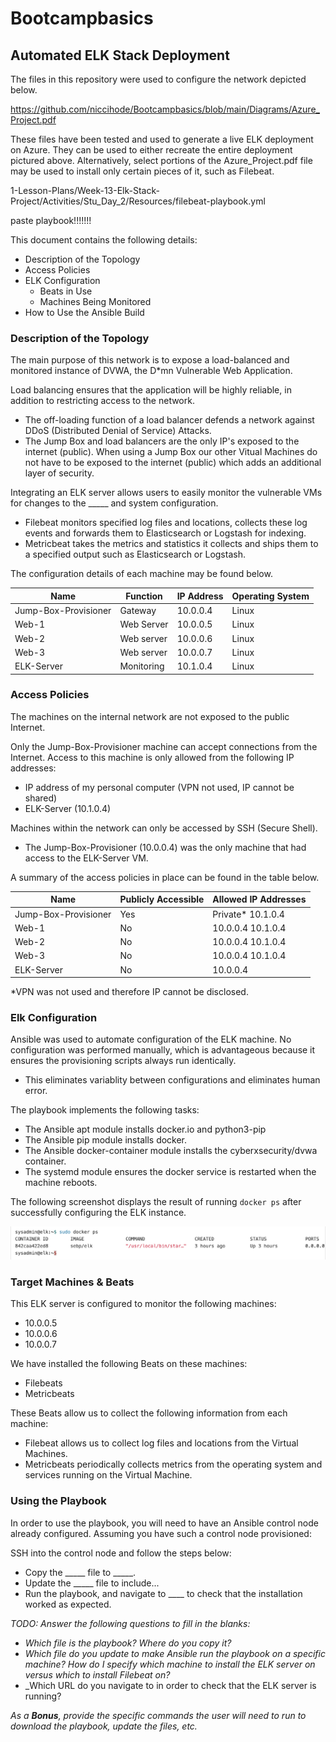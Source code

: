 # Bootcampbasics

## Automated ELK Stack Deployment

The files in this repository were used to configure the network depicted below.

https://github.com/niccihode/Bootcampbasics/blob/main/Diagrams/Azure_Project.pdf

These files have been tested and used to generate a live ELK deployment on Azure. They can be used to either recreate the entire deployment pictured above. Alternatively, select portions of the Azure_Project.pdf file may be used to install only certain pieces of it, such as Filebeat.

1-Lesson-Plans/Week-13-Elk-Stack-Project/Activities/Stu_Day_2/Resources/filebeat-playbook.yml
 
paste playbook!!!!!!!

This document contains the following details:
- Description of the Topology
- Access Policies
- ELK Configuration
  - Beats in Use
  - Machines Being Monitored
- How to Use the Ansible Build


### Description of the Topology

The main purpose of this network is to expose a load-balanced and monitored instance of DVWA, the D*mn Vulnerable Web Application.

Load balancing ensures that the application will be highly reliable, in addition to restricting access to the network.
- The off-loading function of a load balancer defends a network against DDoS (Distributed Denial of Service) Attacks.
- The Jump Box and load balancers are the only IP's exposed to the internet (public). When using a Jump Box our other Vitual Machines do not have to be exposed to the internet (public) which adds an additional layer of security. 


Integrating an ELK server allows users to easily monitor the vulnerable VMs for changes to the _____ and system configuration.
- Filebeat monitors specified log files and locations, collects these log events and forwards them to Elasticsearch or Logstash for indexing. 
- Metricbeat takes the metrics and statistics it collects and ships them to a specified output such as Elasticsearch or Logstash. 

The configuration details of each machine may be found below.

| Name                 | Function   | IP Address | Operating System |
|----------------------|------------|------------|------------------|
| Jump-Box-Provisioner | Gateway    | 10.0.0.4   | Linux            |
| Web-1                | Web Server | 10.0.0.5   | Linux            |
| Web-2                | Web server | 10.0.0.6   | Linux            |
| Web-3                | Web server | 10.0.0.7   | Linux            |
| ELK-Server           | Monitoring | 10.1.0.4   | Linux            |          

### Access Policies

The machines on the internal network are not exposed to the public Internet. 

Only the Jump-Box-Provisioner machine can accept connections from the Internet. Access to this machine is only allowed from the following IP addresses:
- IP address of my personal computer (VPN not used, IP cannot be shared)
- ELK-Server (10.1.0.4)

Machines within the network can only be accessed by SSH (Secure Shell).
- The Jump-Box-Provisioner (10.0.0.4) was the only machine that had access to the ELK-Server VM.

A summary of the access policies in place can be found in the table below.

| Name                 | Publicly Accessible | Allowed IP Addresses |
|----------------------|---------------------|----------------------|
| Jump-Box-Provisioner | Yes                 | Private* 10.1.0.4    |
| Web-1                | No                  | 10.0.0.4 10.1.0.4    |
| Web-2                | No                  | 10.0.0.4 10.1.0.4    |                     
| Web-3                | No                  | 10.0.0.4 10.1.0.4    |
| ELK-Server           | No                  | 10.0.0.4             |

*VPN was not used and therefore IP cannot be disclosed.

### Elk Configuration

Ansible was used to automate configuration of the ELK machine. No configuration was performed manually, which is advantageous because it ensures the provisioning scripts always run identically.
- This eliminates variablity between configurations and eliminates human error.

The playbook implements the following tasks:
- The Ansible apt module installs docker.io and python3-pip
- The Ansible pip module installs docker.
- The Ansible docker-container module installs the cyberxsecurity/dvwa container.
- The systemd module ensures the docker service is restarted when the machine reboots.

The following screenshot displays the result of running `docker ps` after successfully configuring the ELK instance.

![TODO: Update the path with the name of your screenshot of docker ps output](Images/docker_ps_output.png)

### Target Machines & Beats
This ELK server is configured to monitor the following machines:
- 10.0.0.5
- 10.0.0.6
- 10.0.0.7

We have installed the following Beats on these machines:
- Filebeats
- Metricbeats

These Beats allow us to collect the following information from each machine:
- Filebeat allows us to collect log files and locations from the Virtual Machines.
- Metricbeats periodically collects metrics from the operating system and services running on the Virtual Machine.

### Using the Playbook
In order to use the playbook, you will need to have an Ansible control node already configured. Assuming you have such a control node provisioned: 

SSH into the control node and follow the steps below:
- Copy the _____ file to _____.
- Update the _____ file to include...
- Run the playbook, and navigate to ____ to check that the installation worked as expected.

_TODO: Answer the following questions to fill in the blanks:_
- _Which file is the playbook? Where do you copy it?_
- _Which file do you update to make Ansible run the playbook on a specific machine? How do I specify which machine to install the ELK server on versus which to install Filebeat on?_
- _Which URL do you navigate to in order to check that the ELK server is running?

_As a **Bonus**, provide the specific commands the user will need to run to download the playbook, update the files, etc._
